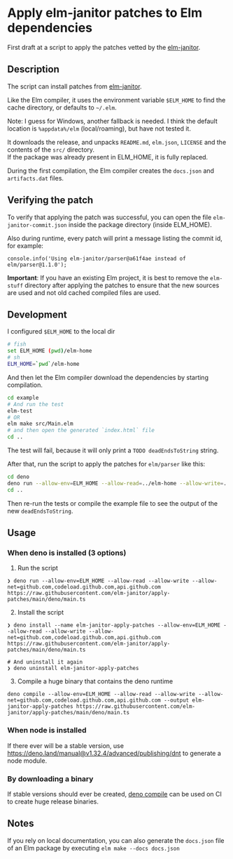 # Apply elm-janitor patches to Elm dependencies

First draft at a script to apply the patches vetted by the
[elm-janitor](https://github.com/elm-janitor).

## Description

The script can install patches from
[elm-janitor](https://github.com/elm-janitor).

Like the Elm compiler, it uses the environment variable `$ELM_HOME` to find the
cache directory, or defaults to `~/.elm`.

Note: I guess for Windows, another fallback is needed. I think the default
location is `%appdata%/elm` (local/roaming), but have not tested it.

It downloads the release, and unpacks `README.md`, `elm.json`, `LICENSE` and the
contents of the `src/` directory.\
If the package was already present in ELM_HOME, it is fully replaced.

During the first compilation, the Elm compiler creates the `docs.json` and
`artifacts.dat` files.

## Verifying the patch

To verify that applying the patch was successful, you can open the file
`elm-janitor-commit.json` inside the package directory (inside ELM_HOME).

Also during runtime, every patch will print a message listing the commit id, for
example:

```
console.info('Using elm-janitor/parser@a61f4ae instead of elm/parser@1.1.0');
```

**Important**: If you have an existing Elm project, it is best to remove the
`elm-stuff` directory after applying the patches to ensure that the new sources
are used and not old cached compiled files are used.

## Development

I configured `$ELM_HOME` to the local dir

```sh
# fish
set ELM_HOME (pwd)/elm-home
# sh
ELM_HOME=`pwd`/elm-home
```

And then let the Elm compiler download the dependencies by starting compilation.

```sh
cd example
# And run the test
elm-test
# OR
elm make src/Main.elm
# and then open the generated `index.html` file
cd ..
```

The test will fail, because it will only print a `TODO deadEndsToString` string.

After that, run the script to apply the patches for `elm/parser` like this:

```sh
cd deno
deno run --allow-env=ELM_HOME --allow-read=../elm-home --allow-write=../elm-home --allow-net=github.com,codeload.github.com,api.github.com main.ts --verbose parser
cd ..
```

Then re-run the tests or compile the example file to see the output of the new
`deadEndsToString`.

## Usage

### When deno is installed (3 options)

1. Run the script

```
❯ deno run --allow-env=ELM_HOME --allow-read --allow-write --allow-net=github.com,codeload.github.com,api.github.com  https://raw.githubusercontent.com/elm-janitor/apply-patches/main/deno/main.ts
```

2. Install the script

```
❯ deno install --name elm-janitor-apply-patches --allow-env=ELM_HOME --allow-read --allow-write --allow-net=github.com,codeload.github.com,api.github.com https://raw.githubusercontent.com/elm-janitor/apply-patches/main/deno/main.ts

# And uninstall it again
❯ deno uninstall elm-janitor-apply-patches
```

3. Compile a huge binary that contains the deno runtime

```
deno compile --allow-env=ELM_HOME --allow-read --allow-write --allow-net=github.com,codeload.github.com,api.github.com --output elm-janitor-apply-patches https://raw.githubusercontent.com/elm-janitor/apply-patches/main/deno/main.ts
```

### When node is installed

If there ever will be a stable version, use
https://deno.land/manual@v1.32.4/advanced/publishing/dnt to generate a node
module.

### By downloading a binary

If stable versions should ever be created,
[deno compile](https://deno.land/manual@v1.32.4/tools/compiler) can be used on
CI to create huge release binaries.

## Notes

If you rely on local documentation, you can also generate the `docs.json` file
of an Elm package by executing `elm make --docs docs.json`
